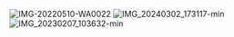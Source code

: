 ![IMG-20220510-WA0022](https://github.com/Maulik265/Maulik265/assets/134941390/c735b25b-58e5-4c96-a01f-f4f9d39c2e13)
![IMG_20240302_173117-min](https://github.com/Maulik265/Maulik265/assets/134941390/ea2019ab-8442-4ff1-ac0c-ba881b6a81f1)
![IMG_20230207_103632-min](https://github.com/Maulik265/Maulik265/assets/134941390/e5a683d0-3fc2-41c7-a034-31729ca2c3ce![IMG_20230524_165108](https://github.com/Maulik265/Maulik265/assets/134941390/b91ebbe3-34e9-493f-b0c8-479f6d29892e)
)
